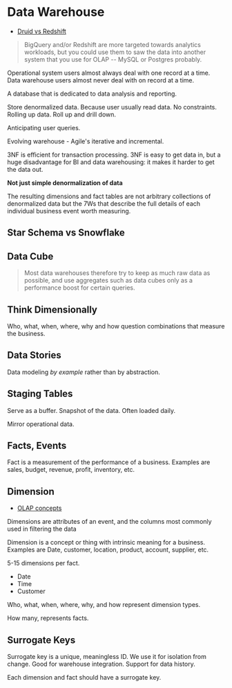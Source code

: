 # Data Warehouse

* [Druid vs Redshift](http://druid.io/docs/latest/comparisons/druid-vs-redshift.html)

> BigQuery and/or Redshift are more targeted towards analytics workloads, but you could use them to saw the data into another system that you use for OLAP -- MySQL or Postgres probably.

Operational system users almost always deal with one record at a time. Data warehouse users almost never deal with on record at a time.

A database that is dedicated to data analysis and reporting.

Store denormalized data. Because user usually read data. No constraints. Rolling up data. Roll up and drill down.

Anticipating user queries.

Evolving warehouse - Agile's iterative and incremental.

3NF is efficient for transaction processing. 3NF is easy to get data in, but a huge disadvantage for BI and data warehousing: it makes it harder to get the data out.

**Not just simple denormalization of data**

The resulting dimensions and fact tables are not arbitrary collections of denormalized data but the 7Ws that describe the full details of each individual business event worth measuring.

## Star Schema vs Snowflake

## Data Cube

> Most data warehouses therefore try to keep as much raw data as possible, and use aggregates such as data cubes only as a performance boost for certain queries.

## Think Dimensionally

Who, what, when, where, why and how question combinations that measure the business.

## Data Stories

Data modeling *by example* rather than by abstraction.

## Staging Tables

Serve as a buffer. Snapshot of the data. Often loaded daily.

Mirror operational data.

## Facts, Events

Fact is a measurement of the performance of a business. Examples are sales, budget, revenue, profit, inventory, etc.

## Dimension

* [OLAP concepts](http://druid.io/docs/latest/design/index.html)

Dimensions are attributes of an event, and the columns most commonly used in filtering the data

Dimension is a concept or thing with intrinsic meaning for a business. Examples are Date, customer, location, product, account, supplier, etc.

5-15 dimensions per fact.

* Date
* Time
* Customer

Who, what, when, where, why, and how represent dimension types.

How many, represents facts.

## Surrogate Keys

Surrogate key is a unique, meaningless ID. We use it for isolation from change. Good for warehouse integration. Support for data history.

Each dimension and fact should have a surrogate key.


